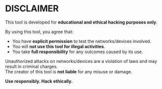 # DISCLAIMER

This tool is developed for **educational and ethical hacking purposes only**.

By using this tool, you agree that:
- You have **explicit permission** to test the networks/devices involved.
- You will **not use this tool for illegal activities**.
- You take **full responsibility** for any outcomes caused by its use.

Unauthorized attacks on networks/devices are a violation of laws and may result in criminal charges.  
The creator of this tool is **not liable** for any misuse or damage.

**Use responsibly. Hack ethically.**
